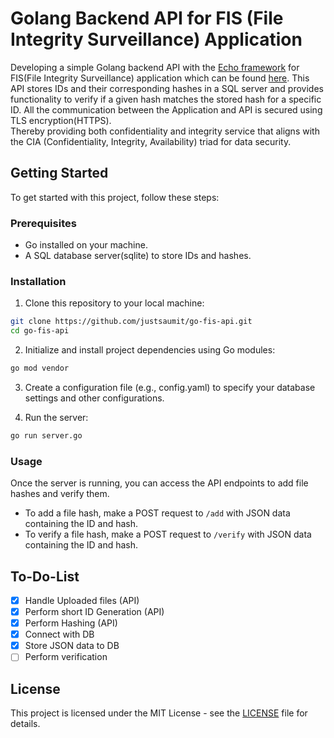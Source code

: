 # Golang Backend API for FIS (File Integrity Surveillance) Application
Developing a simple Golang backend API with the [Echo framework](https://github.com/labstack/echo) for FIS(File Integrity Surveillance) application which can be found [here](https://github.com/ayato91/Fair-Files). This API stores IDs and their corresponding hashes in a SQL server and provides functionality to verify if a given hash matches the stored hash for a specific ID. All the communication between the Application and API is secured using TLS encryption(HTTPS).  
Thereby providing both confidentiality and integrity service that aligns with the CIA (Confidentiality, Integrity, Availability) triad for data security.

## Getting Started

To get started with this project, follow these steps:

### Prerequisites

- Go installed on your machine.
- A SQL database server(sqlite) to store IDs and hashes.

### Installation

1. Clone this repository to your local machine:

  ```bash
  git clone https://github.com/justsaumit/go-fis-api.git
  cd go-fis-api
  ```

2. Initialize and install project dependencies using Go modules:

  ```bash
  go mod vendor
  ```

3. Create a configuration file (e.g., config.yaml) to specify your database settings and other configurations.

4. Run the server:

  ```bash
  go run server.go
  ```

### Usage

Once the server is running, you can access the API endpoints to add file hashes and verify them.

- To add a file hash, make a POST request to `/add` with JSON data containing the ID and hash.
- To verify a file hash, make a POST request to `/verify` with JSON data containing the ID and hash.

## To-Do-List
- [x] Handle Uploaded files (API)
- [x] Perform short ID Generation (API)
- [x] Perform Hashing (API)
- [x] Connect with DB
- [x] Store JSON data to DB
- [ ] Perform verification

## License

This project is licensed under the MIT License - see the [LICENSE](LICENSE) file for details.
